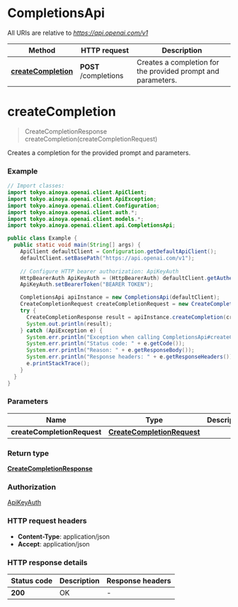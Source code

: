 # CompletionsApi

All URIs are relative to *https://api.openai.com/v1*

| Method | HTTP request | Description |
|------------- | ------------- | -------------|
| [**createCompletion**](CompletionsApi.md#createCompletion) | **POST** /completions | Creates a completion for the provided prompt and parameters. |


<a id="createCompletion"></a>
# **createCompletion**
> CreateCompletionResponse createCompletion(createCompletionRequest)

Creates a completion for the provided prompt and parameters.

### Example
```java
// Import classes:
import tokyo.ainoya.openai.client.ApiClient;
import tokyo.ainoya.openai.client.ApiException;
import tokyo.ainoya.openai.client.Configuration;
import tokyo.ainoya.openai.client.auth.*;
import tokyo.ainoya.openai.client.models.*;
import tokyo.ainoya.openai.client.api.CompletionsApi;

public class Example {
  public static void main(String[] args) {
    ApiClient defaultClient = Configuration.getDefaultApiClient();
    defaultClient.setBasePath("https://api.openai.com/v1");
    
    // Configure HTTP bearer authorization: ApiKeyAuth
    HttpBearerAuth ApiKeyAuth = (HttpBearerAuth) defaultClient.getAuthentication("ApiKeyAuth");
    ApiKeyAuth.setBearerToken("BEARER TOKEN");

    CompletionsApi apiInstance = new CompletionsApi(defaultClient);
    CreateCompletionRequest createCompletionRequest = new CreateCompletionRequest(); // CreateCompletionRequest | 
    try {
      CreateCompletionResponse result = apiInstance.createCompletion(createCompletionRequest);
      System.out.println(result);
    } catch (ApiException e) {
      System.err.println("Exception when calling CompletionsApi#createCompletion");
      System.err.println("Status code: " + e.getCode());
      System.err.println("Reason: " + e.getResponseBody());
      System.err.println("Response headers: " + e.getResponseHeaders());
      e.printStackTrace();
    }
  }
}
```

### Parameters

| Name | Type | Description  | Notes |
|------------- | ------------- | ------------- | -------------|
| **createCompletionRequest** | [**CreateCompletionRequest**](CreateCompletionRequest.md)|  | |

### Return type

[**CreateCompletionResponse**](CreateCompletionResponse.md)

### Authorization

[ApiKeyAuth](../README.md#ApiKeyAuth)

### HTTP request headers

 - **Content-Type**: application/json
 - **Accept**: application/json

### HTTP response details
| Status code | Description | Response headers |
|-------------|-------------|------------------|
| **200** | OK |  -  |


